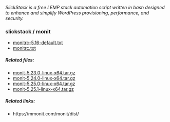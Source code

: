 <p><em>SlickStack is a free LEMP stack automation script written in bash designed to enhance and simplify WordPress provisioning, performance, and security.</em></p>

<h3>slickstack / monit</h3>

<ul>
  <li><a href="monitrc-5.16-default.txt">monitrc-5.16-default.txt</a></li>
  <li><a href="monitrc.txt">monitrc.txt</a></li>
</ul>
  
<h5>Related files:</h5>

<ul>
  <li><a href="monit-5.23.0-linux-x64.tar.gz">monit-5.23.0-linux-x64.tar.gz</a></li>
  <li><a href="monit-5.24.0-linux-x64.tar.gz">monit-5.24.0-linux-x64.tar.gz</a></li>
  <li><a href="monit-5.25.0-linux-x64.tar.gz">monit-5.25.0-linux-x64.tar.gz</a></li>
  <li><a href="monit-5.25.1-linux-x64.tar.gz">monit-5.25.1-linux-x64.tar.gz</a></li>
</ul>

<h5>Related links:</h5>

<ul>
  <li>https://mmonit.com/monit/dist/</li>
</ul>
